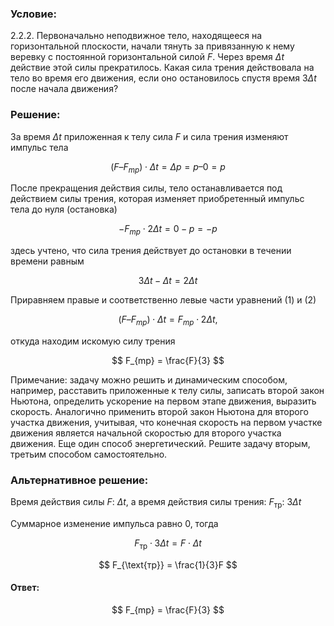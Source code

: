 ###  Условие:

$2.2.2.$ Первоначально неподвижное тело, находящееся на горизонтальной плоскости, начали тянуть за привязанную к нему веревку с постоянной горизонтальной силой $F$. Через время $\Delta t$ действие этой силы прекратилось. Какая сила трения действовала на тело во время его движения, если оно остановилось спустя время $3\Delta t$ после начала движения?

###  Решение:

За время $\Delta t$ приложенная к телу сила $F$ и сила трения изменяют импульс тела

$$
(F – F_{mp}) \cdot \Delta t = \Delta p = p – 0 = p \tag{1}
$$

После прекращения действия силы, тело останавливается под действием силы трения, которая изменяет приобретенный импульс тела до нуля (остановка)

$$
-F_{mp} \cdot 2\Delta t = 0 - p = -p \tag{2}
$$

здесь учтено, что сила трения действует до остановки в течении времени равным

$$
3\Delta t - \Delta t = 2\Delta t
$$

Приравняем правые и соответственно левые части уравнений $(1)$ и $(2)$

$$
(F – F_{mp}) \cdot \Delta t = F_{mp} \cdot 2\Delta t ,
$$

откуда находим искомую силу трения

$$
F_{mp} = \frac{F}{3}
$$

Примечание: задачу можно решить и динамическим способом, например, расставить приложенные к телу силы, записать второй закон Ньютона, определить ускорение на первом этапе движения, выразить скорость. Аналогично применить второй закон Ньютона для второго участка движения, учитывая, что конечная скорость на первом участке движения является начальной скоростью для второго участка движения. Еще один способ энергетический. Решите задачу вторым, третьим способом самостоятельно.

###  Альтернативное решение:

Время действия силы $F$: $\Delta t$, а время действия силы трения: $F_{\text{тр}}$: $3\Delta t$

Суммарное изменение импульса равно $0$, тогда

$$
F_{\text{тр}}\cdot 3\Delta t = F\cdot \Delta t
$$

$$
F_{\text{тр}} = \frac{1}{3}F
$$

#### Ответ:

$$
F_{mp} = \frac{F}{3}
$$